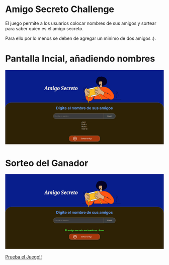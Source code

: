 # Amigo Secreto Challenge

El juego permite a los usuarios colocar nombres de sus amigos y sortear para saber quien es el amigo secreto.

Para ello por lo menos se deben de agregar un minimo de dos amigos :).

# Pantalla Incial, añadiendo nombres
![Pantalla Incial, añadiendo nombres](./assets/Amigos.png)

# Sorteo del Ganador
![Sorteo del Ganador](./assets/GanadorSorteado.png)


[Prueba el Juego!!](https://michael4288.github.io/Challenge-Amigo-Secreto)


